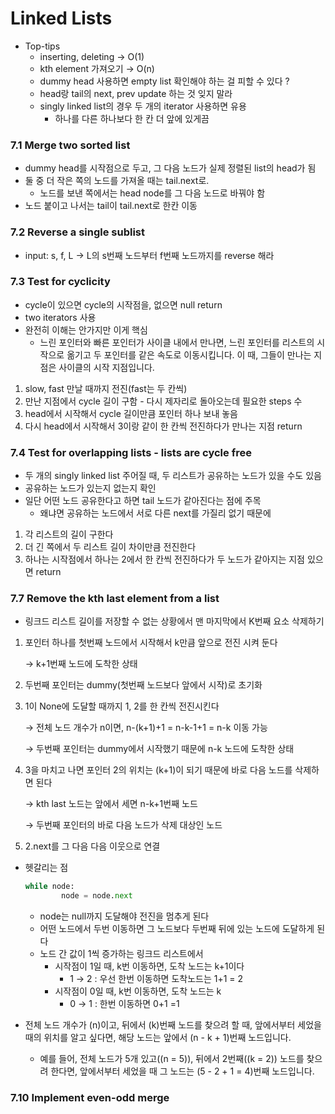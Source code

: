 # Linked Lists

- Top-tips
    - inserting, deleting → O(1)
    - kth element 가져오기 → O(n)
    - dummy head 사용하면 empty list 확인해야 하는 걸 피할 수 있다 ?
    - head랑 tail의 next, prev update 하는 것 잊지 말라
    - singly linked list의 경우 두 개의 iterator 사용하면 유용
        - 하나를 다른 하나보다 한 칸 더 앞에 있게끔

### 7.1 Merge two sorted list

- dummy head를 시작점으로 두고, 그 다음 노드가 실제 정렬된 list의 head가 됨
- 둘 중 더 작은 쪽의 노드를 가져올 때는 tail.next로.
    - 노드를 보낸 쪽에서는 head node를 그 다음 노드로 바꿔야 함
- 노드 붙이고 나서는 tail이 tail.next로 한칸 이동

### 7.2 Reverse a single sublist

- input: s, f, L → L의 s번째 노드부터 f번째 노드까지를 reverse 해라

### 7.3 Test for cyclicity

- cycle이 있으면 cycle의 시작점을, 없으면 null return
- two iterators 사용
- 완전히 이해는 안가지만 이게 핵심
    - 느린 포인터와 빠른 포인터가 사이클 내에서 만나면, 느린 포인터를 리스트의 시작으로 옮기고 두 포인터를 같은 속도로 이동시킵니다. 이 때, 그들이 만나는 지점은 사이클의 시작 지점입니다.
1. slow, fast 만날 때까지 전진(fast는 두 칸씩)
2. 만난 지점에서 cycle 길이 구함 - 다시 제자리로 돌아오는데 필요한 steps 수
3. head에서 시작해서 cycle 길이만큼 포인터 하나 보내 놓음
4. 다시 head에서 시작해서 3이랑 같이 한 칸씩 전진하다가 만나는 지점 return 

### 7.4 Test for overlapping lists - lists are cycle free

- 두 개의 singly linked list 주어질 때, 두 리스트가 공유하는 노드가 있을 수도 있음
- 공유하는 노드가 있는지 없는지 확인
- 일단 어떤 노드 공유한다고 하면 tail 노드가 같아진다는 점에 주목
    - 왜냐면 공유하는 노드에서 서로 다른 next를 가질리 없기 때문에
1. 각 리스트의 길이 구한다
2. 더 긴 쪽에서 두 리스트 길이 차이만큼 전진한다 
3. 하나는 시작점에서 하나는 2에서 한 칸씩 전진하다가 두 노드가 같아지는 지점 있으면 return 

### 7.7 Remove the kth last element from a list

- 링크드 리스트 길이를 저장할 수 없는 상황에서 맨 마지막에서 K번째 요소 삭제하기
1. 포인터 하나를 첫번째 노드에서 시작해서 k만큼 앞으로 전진 시켜 둔다 
    
    → k+1번째 노드에 도착한 상태 
    
2. 두번째 포인터는 dummy(첫번째 노드보다 앞에서 시작)로 초기화
3. 1이 None에 도달할 때까지 1, 2를 한 칸씩 전진시킨다 
    
    → 전체 노드 개수가 n이면, n-(k+1)+1 = n-k-1+1 = n-k 이동 가능
    
    → 두번째 포인터는 dummy에서 시작했기 때문에 n-k 노드에 도착한 상태 
    
4. 3을 마치고 나면 포인터 2의 위치는 (k+1)이 되기 때문에 바로 다음 노드를 삭제하면 된다
    
    → kth last 노드는 앞에서 세면 n-k+1번째 노드 
    
    → 두번째 포인터의 바로 다음 노드가 삭제 대상인 노드
    
5. 2.next를 그 다음 다음 이웃으로 연결 
- 헷갈리는 점
    
    ```python
    while node:
    		node = node.next 
    ```
    
    - node는 null까지 도달해야 전진을 멈추게 된다
    - 어떤 노드에서 두번 이동하면 그 노드보다 두번째 뒤에 있는 노드에 도달하게 된다
    - 노드 간 값이 1씩 증가하는 링크드 리스트에서
        - 시작점이 1일 때, k번 이동하면, 도착 노드는 k+1이다
            - 1 → 2 : 우선 한번 이동하면 도착노드는 1+1 = 2
        - 시작점이 0일 때, k번 이동하면, 도착 노드는 k
            - 0 → 1 : 한번 이동하면 0+1 =1
- 전체 노드 개수가 \(n\)이고, 뒤에서 \(k\)번째 노드를 찾으려 할 때, 앞에서부터 세었을 때의 위치를 알고 싶다면, 해당 노드는 앞에서 \(n - k + 1\)번째 노드입니다.
    - 예를 들어, 전체 노드가 5개 있고(\(n = 5\)), 뒤에서 2번째(\(k = 2\)) 노드를 찾으려 한다면, 앞에서부터 세었을 때 그 노드는 \(5 - 2 + 1 = 4\)번째 노드입니다.

### 7.10 Implement even-odd merge